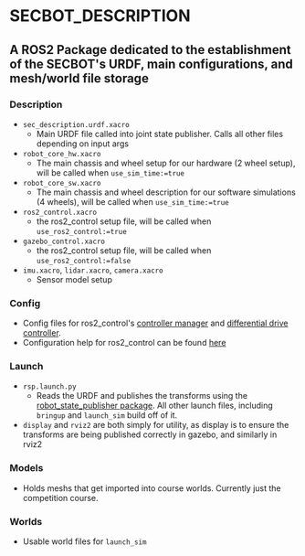 # SECBOT_DESCRIPTION

## A ROS2 Package dedicated to the establishment of the SECBOT's URDF, main configurations, and mesh/world file storage

### Description
 - `sec_description.urdf.xacro`
   - Main URDF file called into joint state publisher. Calls all other files depending on input args
 - `robot_core_hw.xacro`
   - The main chassis and wheel setup for our hardware (2 wheel setup), will be called when `use_sim_time:=true`
 - `robot_core_sw.xacro`
   - The main chassis and wheel description for our software simulations (4 wheels), will be called when `use_sim_time:=true`
 - `ros2_control.xacro`
   - the ros2_control setup file, will be called when `use_ros2_control:=true`
 - `gazebo_control.xacro`
   - the ros2_control setup file, will be called when `use_ros2_control:=false`
 - `imu.xacro`, `lidar.xacro`, `camera.xacro`
   - Sensor model setup

### Config
  - Config files for ros2_control's [controller manager](https://control.ros.org/master/doc/ros2_control/controller_manager/doc/userdoc.html) and [differential drive controller](https://control.ros.org/master/doc/ros2_controllers/diff_drive_controller/doc/userdoc.html).
  - Configuration help for ros2_control can be found [here](https://control.ros.org/master/doc/ros2_controllers/doc/controllers_index.html#guidelines-and-best-practices)

### Launch
 - `rsp.launch.py`
   - Reads the URDF and publishes the transforms using the [robot_state_publisher package](http://wiki.ros.org/robot_state_publisher). All other launch files, including `bringup` and `launch_sim` build off of it.
 - `display` and `rviz2` are both simply for utility, as display is to ensure the transforms are being published correctly in gazebo, and similarly in rviz2

### Models
 - Holds meshs that get imported into course worlds. Currently just the competition course.

### Worlds
 - Usable world files for `launch_sim`
